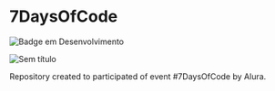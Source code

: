 # 7DaysOfCode

![Badge em Desenvolvimento](http://img.shields.io/static/v1?label=STATUS&message=EM%20DESENVOLVIMENTO&color=GREEN&style=for-the-badge)

![Sem título](https://user-images.githubusercontent.com/109702318/185626171-b2a3c88c-ba41-4007-9b7c-812abeb0a1df.png)


Repository created to participated of event #7DaysOfCode by Alura.
